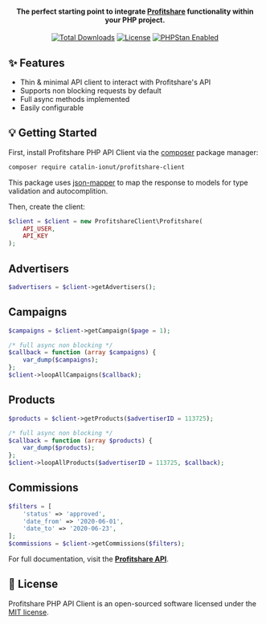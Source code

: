 <p align="center">
  <h4 align="center">The perfect starting point to integrate <a href="https://profitshare.ro/ target="_blank">Profitshare</a> functionality within your PHP project.</h4>

  <p align="center">
    <a href="https://packagist.org/packages/catalin-ionut/profitshare-client"><img src="https://poser.pugx.org/catalin-ionut/profitshare-client/d/total.svg" alt="Total Downloads"></a>
    <a href="https://packagist.org/packages/catalin-ionut/profitshare-client"><img src="https://poser.pugx.org/catalin-ionut/profitshare-client/license.svg" alt="License"></a>
    <a href="https://phpstan.org/"><img src="https://img.shields.io/badge/PHPStan-enabled-brightgreen.svg?style=flat" alt="PHPStan Enabled"></a>
  </p>
</p>

## ✨ Features

- Thin & minimal API client to interact with Profitshare's API
- Supports non blocking requests by default
- Full async methods implemented
- Easily configurable

## 💡 Getting Started

First, install Profitshare PHP API Client via the [composer](https://getcomposer.org/) package manager:
```bash
composer require catalin-ionut/profitshare-client
```
This package uses [json-mapper](https://packagist.org/packages/netresearch/jsonmapper) to map the response to models for type validation and autocomplition.

Then, create the client:
```php
$client = $client = new ProfitshareClient\Profitshare(
    API_USER,
    API_KEY
);
```

## Advertisers
```php
$advertisers = $client->getAdvertisers();
```

## Campaigns
```php
$campaigns = $client->getCampaign($page = 1);

/* full async non blocking */
$callback = function (array $campaigns) {
    var_dump($campaigns);
};
$client->loopAllCampaigns($callback);
```

## Products
```php
$products = $client->getProducts($advertiserID = 113725);

/* full async non blocking */
$callback = function (array $products) {
    var_dump($products);
};
$client->loopAllProducts($advertiserID = 113725, $callback);
```

## Commissions
```php
$filters = [
    'status' => 'approved',
    'date_from' => '2020-06-01',
    'date_to' => '2020-06-23',
];
$commissions = $client->getCommissions($filters);
```

For full documentation, visit the **[Profitshare API](https://app.profitshare.ro/files/pdf/api_affiliate.pdf)**.

## 📄 License

Profitshare PHP API Client is an open-sourced software licensed under the [MIT license](LICENSE.md).
